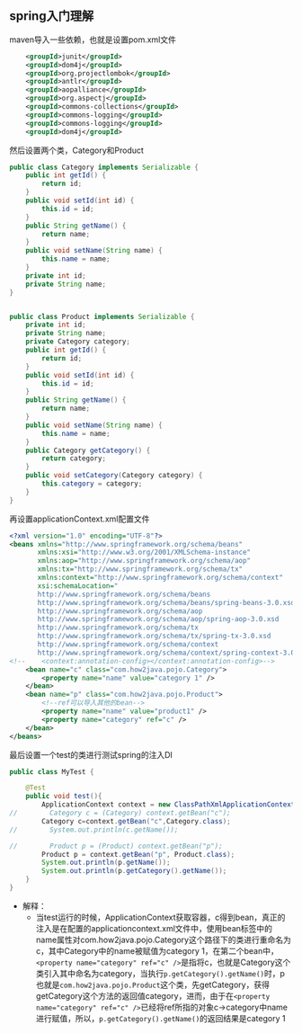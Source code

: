 ## spring入门理解

maven导入一些依赖，也就是设置pom.xml文件

```xml
    <groupId>junit</groupId>
    <groupId>dom4j</groupId>
    <groupId>org.projectlombok</groupId>
    <groupId>antlr</groupId>
    <groupId>aopalliance</groupId>
    <groupId>org.aspectj</groupId>
    <groupId>commons-collections</groupId>
    <groupId>commons-logging</groupId>
    <groupId>commons-logging</groupId>
    <groupId>dom4j</groupId>
 ```
      
然后设置两个类，Category和Product
```java
public class Category implements Serializable {
    public int getId() {
        return id;
    }
    public void setId(int id) {
        this.id = id;
    }
    public String getName() {
        return name;
    }
    public void setName(String name) {
        this.name = name;
    }
    private int id;
    private String name;
}


public class Product implements Serializable {
    private int id;
    private String name;
    private Category category;
    public int getId() {
        return id;
    }
    public void setId(int id) {
        this.id = id;
    }
    public String getName() {
        return name;
    }
    public void setName(String name) {
        this.name = name;
    }
    public Category getCategory() {
        return category;
    }
    public void setCategory(Category category) {
        this.category = category;
    }
}

```
再设置applicationContext.xml配置文件
```xml
<?xml version="1.0" encoding="UTF-8"?>
<beans xmlns="http://www.springframework.org/schema/beans"
       xmlns:xsi="http://www.w3.org/2001/XMLSchema-instance"
       xmlns:aop="http://www.springframework.org/schema/aop"
       xmlns:tx="http://www.springframework.org/schema/tx"
       xmlns:context="http://www.springframework.org/schema/context"
       xsi:schemaLocation="
       http://www.springframework.org/schema/beans
       http://www.springframework.org/schema/beans/spring-beans-3.0.xsd
       http://www.springframework.org/schema/aop
       http://www.springframework.org/schema/aop/spring-aop-3.0.xsd
       http://www.springframework.org/schema/tx
       http://www.springframework.org/schema/tx/spring-tx-3.0.xsd
       http://www.springframework.org/schema/context
       http://www.springframework.org/schema/context/spring-context-3.0.xsd">
<!--    <context:annotation-config></context:annotation-config>-->
    <bean name="c" class="com.how2java.pojo.Category">
        <property name="name" value="category 1" />
    </bean>
    <bean name="p" class="com.how2java.pojo.Product">
        <!--ref可以导入其他的bean-->
        <property name="name" value="product1" />
        <property name="category" ref="c" />
    </bean>
</beans>
```
最后设置一个test的类进行测试spring的注入DI
```java
public class MyTest {

    @Test
    public void test(){
        ApplicationContext context = new ClassPathXmlApplicationContext("applicationContext.xml");
//        Category c = (Category) context.getBean("c");
        Category c=context.getBean("c",Category.class);
//        System.out.println(c.getName());

//        Product p = (Product) context.getBean("p");
        Product p = context.getBean("p", Product.class);
        System.out.println(p.getName());
        System.out.println(p.getCategory().getName());
    }
}
```

* 解释：
    * 当test运行的时候，ApplicationContext获取容器，c得到bean，真正的注入是在配置的applicationcontext.xml文件中，使用bean标签中的name属性对com.how2java.pojo.Category这个路径下的类进行重命名为c，其中Category中的name被赋值为category 1，在第二个bean中，```<property name="category" ref="c" />```是指将c，也就是Category这个类引入其中命名为category，当执行```p.getCategory().getName()```时，p也就是```com.how2java.pojo.Product```这个类，先getCategory，获得getCategory这个方法的返回值category，进而，由于在```<property name="category" ref="c" />```已经将ref所指的对象c->category中name进行赋值，所以，```p.getCategory().getName()```的返回结果是category  1